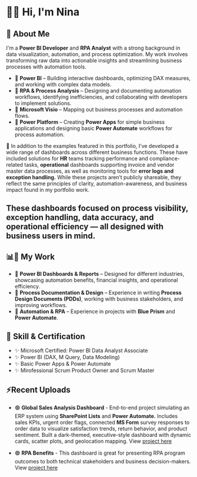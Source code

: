 # 👋🏻 Hi, I'm Nina

## 🚀 About Me  
I'm a **Power BI Developer** and **RPA Analyst** with a strong background in data visualization, automation, and process optimization. My work involves transforming raw data into actionable insights and streamlining business processes with automation tools.  

- 🔹 **Power BI** – Building interactive dashboards, optimizing DAX measures, and working with complex data models.  
- 🔹 **RPA & Process Analysis** – Designing and documenting automation workflows, identifying inefficiencies, and collaborating with developers to implement solutions.  
- 🔹 **Microsoft Visio** – Mapping out business processes and automation flows.  
- 🔹 **Power Platform** – Creating **Power Apps** for simple business applications and designing basic **Power Automate** workflows for process automation.  

🧠 In addition to the examples featured in this portfolio, I’ve developed a wide range of dashboards across different business functions. These have included solutions for **HR** teams tracking performance and compliance-related tasks, **operational** dashboards supporting invoice and vendor master data processes, as well as monitoring tools for **error logs and exception handling.** While these projects aren’t publicly shareable, they reflect the same principles of clarity, automation-awareness, and business impact found in my portfolio work.

These dashboards focused on process visibility, exception handling, data accuracy, and operational efficiency — all designed with business users in mind.
---

## 📊🤖 My Work  
- 🔹 **Power BI Dashboards & Reports** – Designed for different industries, showcasing automation benefits, financial insights, and operational efficiency.  
- 🔹 **Process Documentation & Design** – Experience in writing **Process Design Documents (PDDs)**, working with business stakeholders, and improving workflows.  
- 🔹 **Automation & RPA** – Experience in projects with **Blue Prism** and **Power Automate**. 

## 🧰 Skill & Certification  
- ✨ Microsoft Certified: Power BI Data Analyst Associate
- ✨ Power BI (DAX, M Query, Data Modeling)  
- ✨ Basic Power Apps & Power Automate 
- ✨ Mirofessional Scrum Product Owner and Scrum Master

## ⚡Recent Uploads
- 🟢 **Global Sales Analysis Dashboard** - End-to-end project simulating an ERP system using **SharePoint Lists** and **Power Automate.** Includes sales KPIs, urgent order flags, connected **MS Form** survey responses to order data to visualize satisfaction trends, return behavior, and product sentiment. Built a dark-themed, executive-style dashboard with dynamic cards, scatter plots, and geolocation mapping. View [project here](./Global_Sales_Analysis)

- 🟢 **RPA Benefits** - This dashboard is great for presenting RPA program outcomes to both technical stakeholders and business decision-makers. View [project here](./RPA_Benefits)
